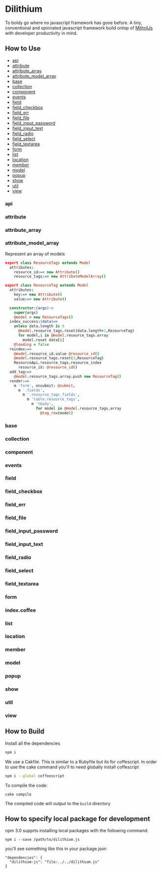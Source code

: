 # Dilithium

To boldy go where no javascript framework has gone before.
A tiny, conventional and opionated javascript framework build ontop of
[MithrilJs](https://mithril.js.org/) with developer productivity in mind.

## How to Use

- [api](#api)
- [attribute](#attribute)
- [attribute_array](#attribute_rray)
- [attribute_model_array](#attribute_model_array)
- [base](#base)
- [collection](#collection)
- [component](#component)
- [events](#events)
- [field](#field)
- [field_checkbox](#field_checkbox)
- [field_err](#field_err)
- [field_file](#field_file)
- [field_input_password](#field_input_password)
- [field_input_text](#field_input_text)
- [field_radio](#field_radio)
- [field_select](#field_select)
- [field_textarea](#field_textarea)
- [form](#form)
- [list](#list)
- [location](#location)
- [member](#member)
- [model](#model)
- [popup](#popup)
- [show](#show)
- [util](#util)
- [view](#view)

### api

### attribute

### attribute_array

### attribute_model_array

Represent an array of models

```coffee
export class ResourceTags extends Model
  attributes:
    resource_id:=> new Attribute()
    resource_tags:=> new AttributeModelArray()

export class ResourceTag extends Model
  attributes:
    key:=> new Attribute()
    value:=> new Attribute()
```

```coffee
  constructor:(args)->
    super(args)
    @model = new ResourceTags()
  index_success:(data)=>
    unless data.length is 0
      @model.resource_tags.reset(data.length+1,ResourceTag)
      for model,i in @model.resource_tags.array
        model.reset data[i]
    @loading = false
  reindex:=>
    @model.resource_id.value @resource_id()
    @model.resource_tags.reset(3,ResourceTag)
    ResourceApi.resource_tags.resource_index
      resource_id: @resource_id()
  add_tag:=>
    @model.resource_tags.array.push new ResourceTag()
  render:=>
    m 'form', onsubmit: @submit,
      m '.fields',
        m '.resource_tags_fields',
          m 'table.resource_tags',
            m 'tbody',
              for model in @model.resource_tags.array
                @tag_row(model)

```

### base

### collection

### component

### events

### field

### field_checkbox

### field_err

### field_file

### field_input_password

### field_input_text

### field_radio

### field_select

### field_textarea

### form

### index.coffee

### list

### location

### member

### model

### popup

### show

### util

### view

## How to Build

Install all the dependencies

```sh
npm i
```

We use a Cakfile. This is similar to a Rubyfile but its for coffescript.
In order to use the cake command you'll to need globally install
coffescript

```sh
npm i --global coffeescript
```

To compile the code:
```
cake compile
```

The compiled code will output to the `build` directory


## How to specify local package for development


npm 3.0 supprts installing local packages with the following command:

```
npm i --save /path/to/dilithium.js
```

you'll see something like this in your package.json

```
"dependencies": {
  "dilithium-js": "file:../../dilithium.js"
}
```

